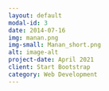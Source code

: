 ```yaml
---
layout: default
modal-id: 3
date: 2014-07-16
img: manan.png
img-small: Manan_short.png
alt: image-alt
project-date: April 2021
client: Start Bootstrap
category: Web Development
---
```

